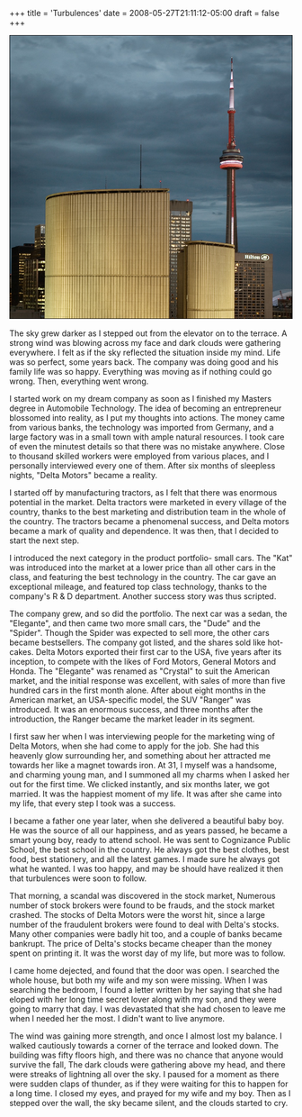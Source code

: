 +++
title = 'Turbulences'
date = 2008-05-27T21:11:12-05:00
draft = false
+++

![turbulent sky](../../content/images/turbulences.jpg)

The sky grew darker as I stepped out from the elevator on to the terrace. A strong wind was blowing across my face and dark clouds were gathering everywhere. I felt as if the sky reflected the situation inside my mind. Life was so perfect, some years back. The company was doing good and his family life was so happy. Everything was moving as if nothing could go wrong. Then, everything went wrong.

I started work on my dream company as soon as I finished my Masters degree in Automobile Technology. The idea of becoming an entrepreneur blossomed into reality, as I put my thoughts into actions. The money came from various banks, the technology was imported from Germany, and a large factory was in a small town with ample natural resources. I took care of even the minutest details so that there was no mistake anywhere. Close to thousand skilled workers were employed from various places, and I personally interviewed every one of them. After six months of sleepless nights, "Delta Motors" became a reality.

I started off by manufacturing tractors, as I felt that there was enormous potential in the market. Delta tractors were marketed in every village of the country, thanks to the best marketing and distribution team in the whole of the country. The tractors became a phenomenal success, and Delta motors became a mark of quality and dependence. It was then, that I decided to start the next step.

I introduced the next category in the product portfolio- small cars. The "Kat" was introduced into the market at a lower price than all other cars in the class, and featuring the best technology in the country. The car gave an exceptional mileage, and featured top class technology, thanks to the company's R & D department. Another success story was thus scripted.

The company grew, and so did the portfolio. The next car was a sedan, the "Elegante", and then came two more small cars, the "Dude" and the "Spider". Though the Spider was expected to sell more, the other cars became bestsellers. The company got listed, and the shares sold like hot-cakes. Delta Motors exported their first car to the USA, five years after its inception, to compete with the likes of Ford Motors, General Motors and Honda. The "Elegante" was renamed as "Crystal" to suit the American market, and the initial response was excellent, with sales of more than five hundred cars in the first month alone. After about eight months in the American market, an USA-specific model, the SUV "Ranger" was introduced. It was an enormous success, and three months after the introduction, the Ranger became the market leader in its segment.

I first saw her when I was interviewing people for the marketing wing of Delta Motors, when she had come to apply for the job. She had this heavenly glow surrounding her, and something about her attracted me towards her like a magnet towards iron. At 31, I myself was a handsome, and charming young man, and I summoned all my charms when I asked her out for the first time. We clicked instantly, and six months later, we got married. It was the happiest moment of my life. It was after she came into my life, that every step I took was a success.

I became a father one year later, when she delivered a beautiful baby boy. He was the source of all our happiness, and as years passed, he became a smart young boy, ready to attend school. He was sent to Cognizance Public School, the best school in the country. He always got the best clothes, best food, best stationery, and all the latest games. I made sure he always got what he wanted. I was too happy, and may be should have realized it then that turbulences were soon to follow.

That morning, a scandal was discovered in the stock market, Numerous number of stock brokers were found to be frauds, and the stock market crashed. The stocks of Delta Motors were the worst hit, since a large number of the fraudulent brokers were found to deal with Delta's stocks. Many other companies were badly hit too, and a couple of banks became bankrupt. The price of Delta's stocks became cheaper than the money spent on printing it. It was the worst day of my life, but more was to follow.

I came home dejected, and found that the door was open. I searched the whole house, but both my wife and my son were missing. When I was searching the bedroom, I found a letter written by her saying that she had eloped with her long time secret lover along with my son, and they were going to marry that day. I was devastated that she had chosen to leave me when I needed her the most. I didn't want to live anymore.

The wind was gaining more strength, and once I almost lost my balance. I walked cautiously towards a corner of the terrace and looked down. The building was fifty floors high, and there was no chance that anyone would survive the fall, The dark clouds were gathering above my head, and there were streaks of lightning all over the sky. I paused for a moment as there were sudden claps of thunder, as if they were waiting for this to happen for a long time. I closed my eyes, and prayed for my wife and my boy. Then as I stepped over the wall, the sky became silent, and the clouds started to cry.